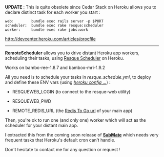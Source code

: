**UPDATE** : This is quite obsolete since Cedar Stack on Heroku allows you to declare distinct task for each worker you start :

```
web:        bundle exec rails server -p $PORT
scheduler:  bundle exec rake resque:scheduler
worker:     bundle exec rake jobs:work
```

http://devcenter.heroku.com/articles/procfile

------


**RemoteScheduler** allows you to drive distant Heroku app workers, scheduling their tasks,
using [Resque Scheduler](http://github.com/bvandenbos/resque-scheduler/) on Heroku.

Works on bambo-ree-1.8.7 and bamboo-mri-1.9.2

All you need is to schedule your tasks in _resque\_schedule.yml_, to deploy and define these ENV vars
(using _[heroku config ...](http://docs.heroku.com/config-vars)_) :

* RESQUEWEB_LOGIN (to connect to the resque-web utility)

* RESQUEWEB_PWD

* REMOTE\_REDIS\_URL (the [Redis To Go url](http://addons.heroku.com/redistogo) of your main app)

Then, you're ok to run one (and only one) worker which will act as the scheduler for your
distant main app.

I extracted this from the coming soon release of **[SubMate](http://www.submate.com)** which needs very
frequent tasks that Heroku's default cron can't handle.

Don't hesitate to contact me for any question or request !
